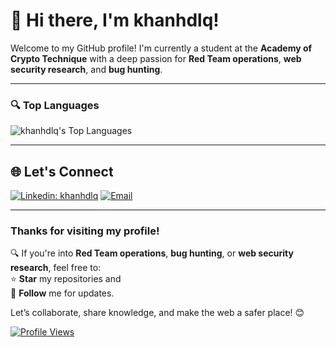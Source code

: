 # 👋 Hi there, I'm khanhdlq!

Welcome to my GitHub profile! I'm currently a student at the **Academy of Crypto Technique** with a deep passion for **Red Team operations**, **web security research**, and **bug hunting**.

---

### 🔍 Top Languages
![khanhdlq's Top Languages](https://github-readme-stats.vercel.app/api/top-langs/?username=khanhdlq&theme=dark&show_icons=true&hide_border=false&layout=compact)

---

## 🌐 Let's Connect
[![Linkedin: khanhdlq](https://img.shields.io/static/v1?style=for-the-badge&message=LinkedIn&color=0A66C2&logo=LinkedIn&logoColor=FFFFFF&label=&link=https://www.linkedin.com/in/khanhdlq/)](https://www.linkedin.com/in/khanhdlq/)
[![Email](https://img.shields.io/static/v1?style=for-the-badge&message=Email&color=0078D4&logo=Microsoft-Outlook&logoColor=FFFFFF&label=&link=mailto:quockhanh03.bg@gmail.com)](mailto:quockhanh03.bg@gmail.com)

---

### Thanks for visiting my profile!  

🔍 If you're into **Red Team operations**, **bug hunting**, or **web security research**, feel free to:  
⭐ **Star** my repositories and  
🔔 **Follow** me for updates.  

Let’s collaborate, share knowledge, and make the web a safer place! 😊

[![Profile Views](https://komarev.com/ghpvc/?username=khanhdlq&label=PROFILE+VIEWS)](https://github.com/khanhdlq)
